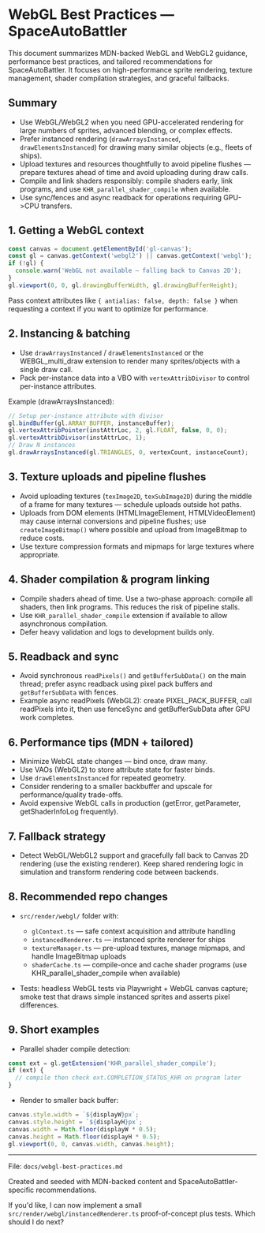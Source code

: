 # WebGL Best Practices — SpaceAutoBattler

This document summarizes MDN-backed WebGL and WebGL2 guidance, performance best practices, and tailored recommendations for SpaceAutoBattler. It focuses on high-performance sprite rendering, texture management, shader compilation strategies, and graceful fallbacks.

## Summary

- Use WebGL/WebGL2 when you need GPU-accelerated rendering for large numbers of sprites, advanced blending, or complex effects.
- Prefer instanced rendering (`drawArraysInstanced`, `drawElementsInstanced`) for drawing many similar objects (e.g., fleets of ships).
- Upload textures and resources thoughtfully to avoid pipeline flushes — prepare textures ahead of time and avoid uploading during draw calls.
- Compile and link shaders responsibly: compile shaders early, link programs, and use `KHR_parallel_shader_compile` when available.
- Use sync/fences and async readback for operations requiring GPU->CPU transfers.

## 1. Getting a WebGL context

```js
const canvas = document.getElementById('gl-canvas');
const gl = canvas.getContext('webgl2') || canvas.getContext('webgl');
if (!gl) {
  console.warn('WebGL not available — falling back to Canvas 2D');
}
gl.viewport(0, 0, gl.drawingBufferWidth, gl.drawingBufferHeight);
```

Pass context attributes like `{ antialias: false, depth: false }` when requesting a context if you want to optimize for performance.

## 2. Instancing & batching

- Use `drawArraysInstanced` / `drawElementsInstanced` or the WEBGL_multi_draw extension to render many sprites/objects with a single draw call.
- Pack per-instance data into a VBO with `vertexAttribDivisor` to control per-instance attributes.

Example (drawArraysInstanced):

```js
// Setup per-instance attribute with divisor
gl.bindBuffer(gl.ARRAY_BUFFER, instanceBuffer);
gl.vertexAttribPointer(instAttrLoc, 2, gl.FLOAT, false, 0, 0);
gl.vertexAttribDivisor(instAttrLoc, 1);
// Draw N instances
gl.drawArraysInstanced(gl.TRIANGLES, 0, vertexCount, instanceCount);
```

## 3. Texture uploads and pipeline flushes

- Avoid uploading textures (`texImage2D`, `texSubImage2D`) during the middle of a frame for many textures — schedule uploads outside hot paths.
- Uploads from DOM elements (HTMLImageElement, HTMLVideoElement) may cause internal conversions and pipeline flushes; use `createImageBitmap()` where possible and upload from ImageBitmap to reduce costs.
- Use texture compression formats and mipmaps for large textures where appropriate.

## 4. Shader compilation & program linking

- Compile shaders ahead of time. Use a two-phase approach: compile all shaders, then link programs. This reduces the risk of pipeline stalls.
- Use `KHR_parallel_shader_compile` extension if available to allow asynchronous compilation.
- Defer heavy validation and logs to development builds only.

## 5. Readback and sync

- Avoid synchronous `readPixels()` and `getBufferSubData()` on the main thread; prefer async readback using pixel pack buffers and `getBufferSubData` with fences.
- Example async readPixels (WebGL2): create PIXEL_PACK_BUFFER, call readPixels into it, then use fenceSync and getBufferSubData after GPU work completes.

## 6. Performance tips (MDN + tailored)

- Minimize WebGL state changes — bind once, draw many.
- Use VAOs (WebGL2) to store attribute state for faster binds.
- Use `drawElementsInstanced` for repeated geometry.
- Consider rendering to a smaller backbuffer and upscale for performance/quality trade-offs.
- Avoid expensive WebGL calls in production (getError, getParameter, getShaderInfoLog frequently).

## 7. Fallback strategy

- Detect WebGL/WebGL2 support and gracefully fall back to Canvas 2D rendering (use the existing renderer). Keep shared rendering logic in simulation and transform rendering code between backends.

## 8. Recommended repo changes

- `src/render/webgl/` folder with:
  - `glContext.ts` — safe context acquisition and attribute handling
  - `instancedRenderer.ts` — instanced sprite renderer for ships
  - `textureManager.ts` — pre-upload textures, manage mipmaps, and handle ImageBitmap uploads
  - `shaderCache.ts` — compile-once and cache shader programs (use KHR_parallel_shader_compile when available)

- Tests: headless WebGL tests via Playwright + WebGL canvas capture; smoke test that draws simple instanced sprites and asserts pixel differences.

## 9. Short examples

- Parallel shader compile detection:

```js
const ext = gl.getExtension('KHR_parallel_shader_compile');
if (ext) {
  // compile then check ext.COMPLETION_STATUS_KHR on program later
}
```

- Render to smaller back buffer:

```js
canvas.style.width = `${displayW}px`;
canvas.style.height = `${displayH}px`;
canvas.width = Math.floor(displayW * 0.5);
canvas.height = Math.floor(displayH * 0.5);
gl.viewport(0, 0, canvas.width, canvas.height);
```

---

File: `docs/webgl-best-practices.md`

Created and seeded with MDN-backed content and SpaceAutoBattler-specific recommendations.

If you'd like, I can now implement a small `src/render/webgl/instancedRenderer.ts` proof-of-concept plus tests. Which should I do next?